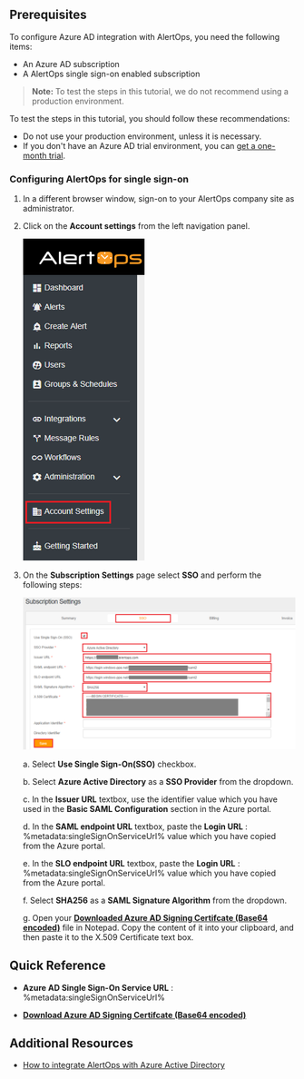 ## Prerequisites

To configure Azure AD integration with AlertOps, you need the following items:

- An Azure AD subscription
- A AlertOps single sign-on enabled subscription

> **Note:**
> To test the steps in this tutorial, we do not recommend using a production environment.

To test the steps in this tutorial, you should follow these recommendations:

- Do not use your production environment, unless it is necessary.
- If you don't have an Azure AD trial environment, you can [get a one-month trial](https://azure.microsoft.com/pricing/free-trial/).

### Configuring AlertOps for single sign-on

1. In a different browser window, sign-on to your AlertOps company site as administrator.

2. Click on the **Account settings** from the left navigation panel.

    ![AlertOps configuration](./media/configure1.png)

3. On the **Subscription Settings** page select **SSO** and perform the following steps:

    ![AlertOps configuration](./media/configure2.png)

    a. Select **Use Single Sign-On(SSO)** checkbox.

    b. Select **Azure Active Directory** as a **SSO Provider** from the dropdown.

    c. In the **Issuer URL** textbox, use the identifier value which you have used in the **Basic SAML Configuration** section in the Azure portal.

    d. In the **SAML endpoint URL** textbox, paste the **Login URL** : %metadata:singleSignOnServiceUrl% value which you have copied from the Azure portal.

    e. In the **SLO endpoint URL** textbox, paste the **Login URL** : %metadata:singleSignOnServiceUrl% value which you have copied from the Azure portal.

    f. Select **SHA256** as a **SAML Signature Algorithm** from the dropdown.

    g. Open your **[Downloaded Azure AD Signing Certifcate (Base64 encoded)](%metadata:certificateDownloadBase64Url%)** file in Notepad. Copy the content of it into your clipboard, and then paste it to the X.509 Certificate text box.

## Quick Reference

* **Azure AD Single Sign-On Service URL** : %metadata:singleSignOnServiceUrl%

* **[Download Azure AD Signing Certifcate (Base64 encoded)](%metadata:certificateDownloadBase64Url%)**


## Additional Resources

* [How to integrate AlertOps with Azure Active Directory](https://docs.microsoft.com/azure/active-directory/saas-apps/alertops-tutorial)
